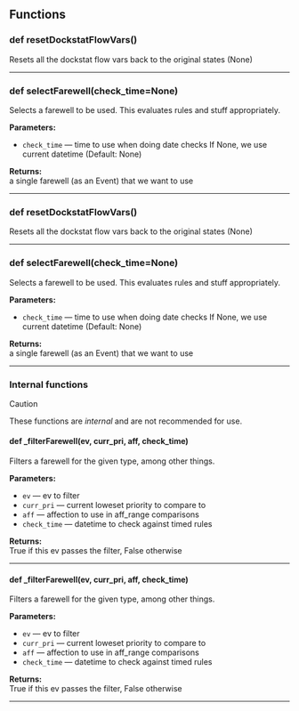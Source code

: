 ## Functions

### def resetDockstatFlowVars()

Resets all the dockstat flow vars back to the original states (None)

---

### def selectFarewell(check_time=None)

Selects a farewell to be used. This evaluates rules and stuff appropriately.

**Parameters:**
- `check_time` &mdash; time to use when doing date checks If None, we use current datetime (Default: None)


**Returns:**<br>
a single farewell (as an Event) that we want to use

---

### def resetDockstatFlowVars()

Resets all the dockstat flow vars back to the original states (None)

---

### def selectFarewell(check_time=None)

Selects a farewell to be used. This evaluates rules and stuff appropriately.

**Parameters:**
- `check_time` &mdash; time to use when doing date checks If None, we use current datetime (Default: None)


**Returns:**<br>
a single farewell (as an Event) that we want to use

---

### Internal functions

> [!CAUTION]
> These functions are *internal* and are not recommended for use.

#### def _filterFarewell(ev, curr_pri, aff, check_time)

Filters a farewell for the given type, among other things.

**Parameters:**
- `ev` &mdash; ev to filter
- `curr_pri` &mdash; current loweset priority to compare to
- `aff` &mdash; affection to use in aff_range comparisons
- `check_time` &mdash; datetime to check against timed rules


**Returns:**<br>
True if this ev passes the filter, False otherwise

---

#### def _filterFarewell(ev, curr_pri, aff, check_time)

Filters a farewell for the given type, among other things.

**Parameters:**
- `ev` &mdash; ev to filter
- `curr_pri` &mdash; current loweset priority to compare to
- `aff` &mdash; affection to use in aff_range comparisons
- `check_time` &mdash; datetime to check against timed rules


**Returns:**<br>
True if this ev passes the filter, False otherwise

---

